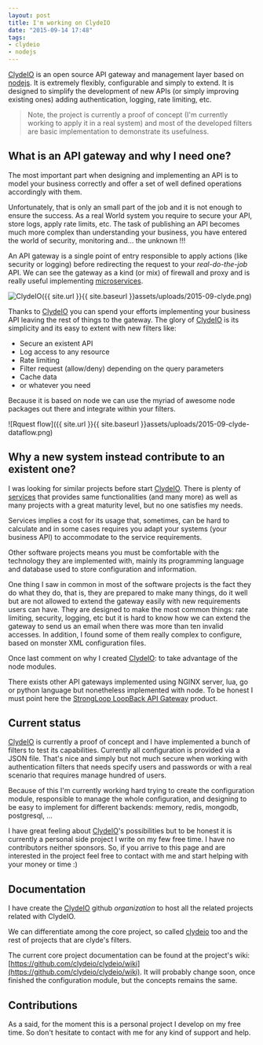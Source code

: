 ```yaml
---
layout: post
title: I'm working on ClydeIO
date: "2015-09-14 17:48"
tags:
- clydeio
- nodejs
---
```


[ClydeIO][clydeio] is an open source API gateway and management layer based on [nodejs](https://nodejs.org/). It is extremely flexibly, configurable and simply to extend. It is designed to simplify the development of new APIs (or simply improving existing ones) adding authentication, logging, rate limiting, etc.

> Note, the project is currently a proof of concept (I'm currently working to apply it in a real system) and most of the developed filters are basic implementation to demonstrate its usefulness.

## What is an API gateway and why I need one?

The most important part when designing and implementing an API is to model your business correctly and offer a set of well defined operations accordingly with them.

Unfortunately, that is only an small part of the job and it is not enough to ensure the success. As a real World system you require to secure your API, store logs, apply rate limits, etc. The task of publishing an API becomes much more complex than understanding your business, you have entered the world of security, monitoring and... the unknown !!!

An API gateway is a single point of entry responsible to apply actions (like security or logging) before redirecting the request to your *real-do-the-job* API. We can see the gateway as a kind (or mix) of firewall and proxy and is really useful implementing [microservices](http://microservices.io/patterns/apigateway.html).

![ClydeIO]({{ site.url }}{{ site.baseurl }}assets/uploads/2015-09-clyde.png)

Thanks to [ClydeIO][clydeio] you can spend your efforts implementing your business API leaving the rest of things to the gateway. The glory of [ClydeIO][clydeio] is its simplicity and its easy to extent with new filters like:

- Secure an existent API
- Log access to any resource
- Rate limiting
- Filter request (allow/deny) depending on the query parameters
- Cache data
- or whatever you need

 Because it is based on node we can use the myriad of awesome node packages out there and integrate within your filters.

![Rquest flow]({{ site.url }}{{ site.baseurl }}assets/uploads/2015-09-clyde-dataflow.png)

## Why a new system instead contribute to an existent one?

I was looking for similar projects before start [ClydeIO][clydeio]. There is plenty of [services](http://apievangelist.com/2014/10/05/taking-a-fresh-look-at-what-open-source-api-management-architecture-is-available/) that provides same functionalities (and many more) as well as many projects with a great maturity level, but no one satisfies my needs.

Services implies a cost for its usage that, sometimes, can be hard to calculate and in some cases requires you adapt your systems (your business API) to accommodate to the service requirements.

Other software projects means you must be comfortable with the technology they are implemented with, mainly its programming language and database used to store configuration and information.

One thing I saw in common in most of the software projects is the fact they do what they do, that is, they are prepared to make many things, do it well but are not allowed to extend the gateway easily with new requirements users can have. They are designed to make the most common things: rate limiting, security, logging, etc but it is hard to know how we can extend the gateway to send us an email when there was more than ten invalid accesses. In addition, I found some of them really complex to configure, based on monster XML configuration files.

Once last comment on why I created [ClydeIO][clydeio]: to take advantage of the node modules.

There exists other API gateways implemented using NGINX server, lua, go or python language but nonetheless implemented with node. To be honest I must point here the [StrongLoop LoopBack API Gateway](https://strongloop.com/strongblog/open-source-node-js-api-gateway/) product.

## Current status

[ClydeIO][clydeio] is currently a proof of concept and I have implemented a bunch of filters to test its capabilities. Currently all configuration is provided via a JSON file. That's nice and simply but not much secure when working with authentication filters that needs specify users and passwords or with a real scenario that requires manage hundred of users.

Because of this I'm currently working hard trying to create the configuration module, responsible to manage the whole configuration, and designing to be easy to implement for different backends: memory, redis, mongodb, postgresql, ...

I have great feeling about [ClydeIO][clydeio]'s possibilities but to be honest it is currently a personal side project I write on my few free time. I have no contributors neither sponsors. So, if you arrive to this page and are interested in the project feel free to contact with me and start helping with your money or time :)

## Documentation

I have create the [ClydeIO](https://github.com/clydeio) github *organization* to host all the related projects related with ClydeIO.

We can differentiate among the core project, so called [clydeio](https://github.com/clydeio/clydeio) too and the rest of projects that are clyde's filters.

The current core project documentation can be found at the project's wiki: [https://github.com/clydeio/clydeio/wiki](https://github.com/clydeio/clydeio/wiki). It will probably change soon, once finished the configuration module, but the concepts remains the same.

## Contributions

As a said, for the moment this is a personal project I develop on my free time. So don't hesitate to contact with me for any kind of support and help.

[clydeio]: https://github.com/clydeio
